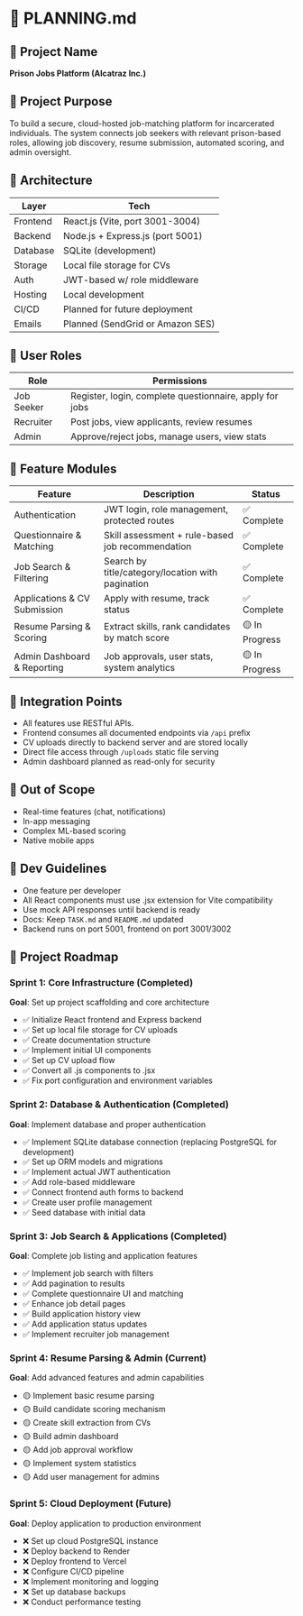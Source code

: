 # 🧠 PLANNING.md

## 🎯 Project Name
**Prison Jobs Platform (Alcatraz Inc.)**

## 📘 Project Purpose
To build a secure, cloud-hosted job-matching platform for incarcerated individuals. The system connects job seekers with relevant prison-based roles, allowing job discovery, resume submission, automated scoring, and admin oversight.

## 🧱 Architecture

| Layer       | Tech                             |
|-------------|----------------------------------|
| Frontend    | React.js (Vite, port 3001-3004)  |
| Backend     | Node.js + Express.js (port 5001) |
| Database    | SQLite (development)             |
| Storage     | Local file storage for CVs       |
| Auth        | JWT-based w/ role middleware     |
| Hosting     | Local development                |
| CI/CD       | Planned for future deployment    |
| Emails      | Planned (SendGrid or Amazon SES) |

## 👤 User Roles

| Role        | Permissions                                           |
|-------------|--------------------------------------------------------|
| Job Seeker  | Register, login, complete questionnaire, apply for jobs |
| Recruiter   | Post jobs, view applicants, review resumes              |
| Admin       | Approve/reject jobs, manage users, view stats           |

## 🧩 Feature Modules

| Feature                        | Description                                              | Status        |
|-------------------------------|----------------------------------------------------------|---------------|
| Authentication                | JWT login, role management, protected routes             | ✅ Complete    |
| Questionnaire & Matching      | Skill assessment + rule-based job recommendation         | ✅ Complete    |
| Job Search & Filtering        | Search by title/category/location with pagination        | ✅ Complete    |
| Applications & CV Submission  | Apply with resume, track status                          | ✅ Complete    |
| Resume Parsing & Scoring      | Extract skills, rank candidates by match score           | 🟡 In Progress |
| Admin Dashboard & Reporting   | Job approvals, user stats, system analytics              | 🟡 In Progress |

## 📎 Integration Points

- All features use RESTful APIs.
- Frontend consumes all documented endpoints via `/api` prefix
- CV uploads directly to backend server and are stored locally
- Direct file access through `/uploads` static file serving
- Admin dashboard planned as read-only for security

## 🚫 Out of Scope

- Real-time features (chat, notifications)
- In-app messaging
- Complex ML-based scoring
- Native mobile apps

## 📌 Dev Guidelines

- One feature per developer
- All React components must use .jsx extension for Vite compatibility
- Use mock API responses until backend is ready
- Docs: Keep `TASK.md` and `README.md` updated
- Backend runs on port 5001, frontend on port 3001/3002

## 📅 Project Roadmap

### Sprint 1: Core Infrastructure (Completed)
**Goal**: Set up project scaffolding and core architecture
- ✅ Initialize React frontend and Express backend
- ✅ Set up local file storage for CV uploads
- ✅ Create documentation structure
- ✅ Implement initial UI components
- ✅ Set up CV upload flow
- ✅ Convert all .js components to .jsx
- ✅ Fix port configuration and environment variables

### Sprint 2: Database & Authentication (Completed)
**Goal**: Implement database and proper authentication
- ✅ Implement SQLite database connection (replacing PostgreSQL for development)
- ✅ Set up ORM models and migrations
- ✅ Implement actual JWT authentication
- ✅ Add role-based middleware
- ✅ Connect frontend auth forms to backend
- ✅ Create user profile management
- ✅ Seed database with initial data

### Sprint 3: Job Search & Applications (Completed)
**Goal**: Complete job listing and application features
- ✅ Implement job search with filters
- ✅ Add pagination to results
- ✅ Complete questionnaire UI and matching
- ✅ Enhance job detail pages
- ✅ Build application history view
- ✅ Add application status updates
- ✅ Implement recruiter job management

### Sprint 4: Resume Parsing & Admin (Current)
**Goal**: Add advanced features and admin capabilities
- 🟡 Implement basic resume parsing
- 🟡 Build candidate scoring mechanism
- 🟡 Create skill extraction from CVs
- 🟡 Build admin dashboard
- 🟡 Add job approval workflow
- 🟡 Implement system statistics
- 🟡 Add user management for admins

### Sprint 5: Cloud Deployment (Future)
**Goal**: Deploy application to production environment
- ❌ Set up cloud PostgreSQL instance
- ❌ Deploy backend to Render
- ❌ Deploy frontend to Vercel
- ❌ Configure CI/CD pipeline
- ❌ Implement monitoring and logging
- ❌ Set up database backups
- ❌ Conduct performance testing 